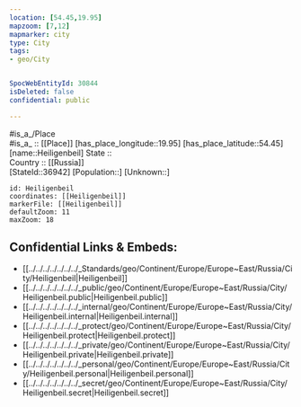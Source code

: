 ```yaml
---
location: [54.45,19.95] 
mapzoom: [7,12] 
mapmarker: city 
type: City
tags:
- geo/City


SpocWebEntityId: 30844
isDeleted: false
confidential: public

---
```

#is_a_/Place  
#is_a_ :: [[Place]] 
[has_place_longitude::19.95] 
[has_place_latitude::54.45] 
[name::Heiligenbeil] 
State ::  
Country :: [[Russia]]  
[StateId::36942] 
[Population::] 
[Unknown::] 


```leaflet
id: Heiligenbeil
coordinates: [[Heiligenbeil]] 
markerFile: [[Heiligenbeil]] 
defaultZoom: 11 
maxZoom: 18
```


## Confidential Links & Embeds: 
- [[../../../../../../../_Standards/geo/Continent/Europe/Europe~East/Russia/City/Heiligenbeil|Heiligenbeil]] 
- [[../../../../../../../_public/geo/Continent/Europe/Europe~East/Russia/City/Heiligenbeil.public|Heiligenbeil.public]] 
- [[../../../../../../../_internal/geo/Continent/Europe/Europe~East/Russia/City/Heiligenbeil.internal|Heiligenbeil.internal]] 
- [[../../../../../../../_protect/geo/Continent/Europe/Europe~East/Russia/City/Heiligenbeil.protect|Heiligenbeil.protect]] 
- [[../../../../../../../_private/geo/Continent/Europe/Europe~East/Russia/City/Heiligenbeil.private|Heiligenbeil.private]] 
- [[../../../../../../../_personal/geo/Continent/Europe/Europe~East/Russia/City/Heiligenbeil.personal|Heiligenbeil.personal]] 
- [[../../../../../../../_secret/geo/Continent/Europe/Europe~East/Russia/City/Heiligenbeil.secret|Heiligenbeil.secret]] 
